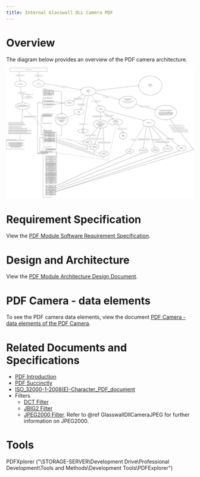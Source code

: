 ```yaml
---
title: Internal Glasswall DLL Camera PDF
---
```


# Overview # 

The diagram below provides an overview of the PDF camera architecture.

![Alt text](../img/PDF_Camera_Dataflow-PREFILTER_CYCLE_0-INITIALISATION.jpeg)


# Requirement Specification #

View the [PDF Module Software Requirement Specification](<PDF Module - Software Requirement Specification.pdf> "PDF Module - Software Requirement Specification").

# Design and Architecture #

View the [PDF Module Architecture Design Document](<PDF Module - Architecture Design Document.pdf> "PDF Module - Architecture Design Document").

# PDF Camera - data elements

To see the PDF camera data elements, view the document [PDF Camera - data elements of the PDF Camera](<PDF Camera - data elements of the PDF Camera.pdf> "PDF Camera - data elements of the PDF Camera.pdf").

# Related Documents and Specifications #

- [PDF Introduction](PDF-Intro.pdf "PDF Introduction")
- [PDF Succinctly](PDF_Succinctly.pdf "PDF_Succinctly.pdf")
- [ISO_32000-1-2008(E)-Character_PDF_document](ISO_32000-1-2008E-Character_PDF_document.pdf "ISO_32000-1-2008E-Character_PDF_document.pdf")
- Filters
	- [DCT Filter](5116.DCT_Filter.pdf "5116.DCT_Filter.pdf")
	- [JBIG2 Filter](JBIG2.pdf "JBIG2.pdf")
	- [JPEG2000 Filter](JPEG2000CompressionFilter.pdf "JPEG2000CompressionFilter.pdf").
    Refer to @ref GlasswallDllCameraJPEG for further information on JPEG2000.   


# Tools #

PDFXplorer ("\\STORAGE-SERVER\Development Drive\Professional Development\Tools and Methods\Development Tools\PDFExplorer")

